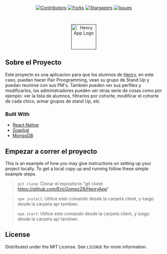 <div align="center">

[![Contributors][contributors-shield]][contributors-url]
[![Forks][forks-shield]][forks-url]
[![Stargazers][stars-shield]][stars-url]
[![Issues][issues-shield]][issues-url]

</div>
<br />
<p align="center">
  <a href="">
    <img src="" alt="Henry App Logo" width="80" height="80">
  </a>

## Sobre el Proyecto
Este proyecto es una aplicacion para  que los alumnos de [Henry](https://www.soyhenry.com/), en este caso, puedan hacer Pair Proogramming, vean su grupo de Stand Up y puedan reunirse con sus PM's. Tambien pueden ver sus perfiles y modificarlos, los administradores pueden ver otras serie de cosas como por ejemplo: ver la lista de alumnos, filtrarlos por cohorte, modificar el cohorte de cada chico, armar grupos de stand Up, etc

### Built With

* [React Native]()
* [Graphql]()
* [MongoDB]()

## Empezar a correr el proyecto

This is an example of how you may give instructions on setting up your project locally.
To get a local copy up and running follow these simple example steps.

  > ```git clone```: Clonar el repositorio "git clone https://github.com/EricGomez29/HenryApp"
  
  > ```npm install```: Utilice este comando desde la carpeta client, y luego desde la carpeta api tambien.
  
  > ```npm start```: Utilice este comando desde la carpeta client, y luego desde la carpeta api tambien.
  
## License

Distributed under the MIT License. See `LICENSE` for more information.

[contributors-shield]: https://img.shields.io/github/contributors/EricGomez29/HenryApp.svg?style=for-the-badge
[contributors-url]: https://github.com/EricGomez29/HenryApp/graphs/contributors
[forks-shield]: https://img.shields.io/github/forks/EricGomez29/HenryApp.svg?style=for-the-badge
[forks-url]: https://github.com/EricGomez29/HenryApp/network/members
[stars-shield]: https://img.shields.io/github/stars/EricGomez29/HenryApp.svg?style=for-the-badge
[stars-url]: https://github.com/EricGomez29/HenryApp/stargazers
[issues-shield]: https://img.shields.io/github/issues/EricGomez29/HenryApp.svg?style=for-the-badge
[issues-url]: https://github.com/EricGomez29/HenryApp/issues
